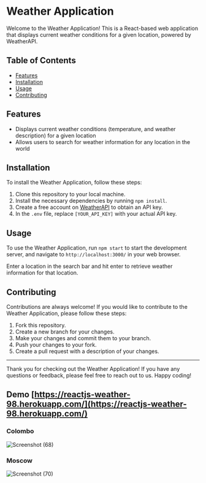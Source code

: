 

# Weather Application

Welcome to the Weather Application! This is a React-based web application that displays current weather conditions for a given location, powered by WeatherAPI.

## Table of Contents

- [Features](#features)
- [Installation](#installation)
- [Usage](#usage)
- [Contributing](#contributing)

## Features

- Displays current weather conditions (temperature, and weather description) for a given location
- Allows users to search for weather information for any location in the world

## Installation

To install the Weather Application, follow these steps:

1. Clone this repository to your local machine.
2. Install the necessary dependencies by running `npm install`.
3. Create a free account on [WeatherAPI](https://www.weatherapi.com/) to obtain an API key.
4. In the `.env` file, replace `[YOUR_API_KEY]` with your actual API key.

## Usage

To use the Weather Application, run `npm start` to start the development server, and navigate to `http://localhost:3000/` in your web browser. 

Enter a location in the search bar and hit enter to retrieve weather information for that location.

## Contributing

Contributions are always welcome! If you would like to contribute to the Weather Application, please follow these steps:

1. Fork this repository.
2. Create a new branch for your changes.
3. Make your changes and commit them to your branch.
4. Push your changes to your fork.
5. Create a pull request with a description of your changes.



---

Thank you for checking out the Weather Application! If you have any questions or feedback, please feel free to reach out to us. Happy coding!


## Demo [https://reactjs-weather-98.herokuapp.com/](https://reactjs-weather-98.herokuapp.com/)

### Colombo

![Screenshot (68)](https://user-images.githubusercontent.com/68820649/178000250-5aee7379-0d83-478e-a793-e303e74f2b60.png)

### Moscow

![Screenshot (70)](https://user-images.githubusercontent.com/68820649/178000438-76fd34ca-e5c4-4fbf-ab34-e7ccec1b874d.png)



